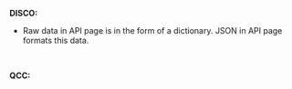 <b>DISCO:</b><br>
- Raw data in API page is in the form of a dictionary. JSON in API page formats this data.

<br>

<b>QCC:</b>